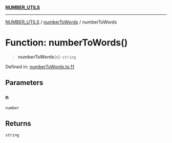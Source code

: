 [**NUMBER_UTILS**](../../README.md)

***

[NUMBER_UTILS](../../README.md) / [numberToWords](../README.md) / numberToWords

# Function: numberToWords()

> **numberToWords**(`n`): `string`

Defined in: [numberToWords.ts:11](https://github.com/dailker/everyutil/blob/26e2bb73429918cf0d08899e9efd90b82a42c92e/src/number/numberToWords.ts#L11)

## Parameters

### n

`number`

## Returns

`string`
